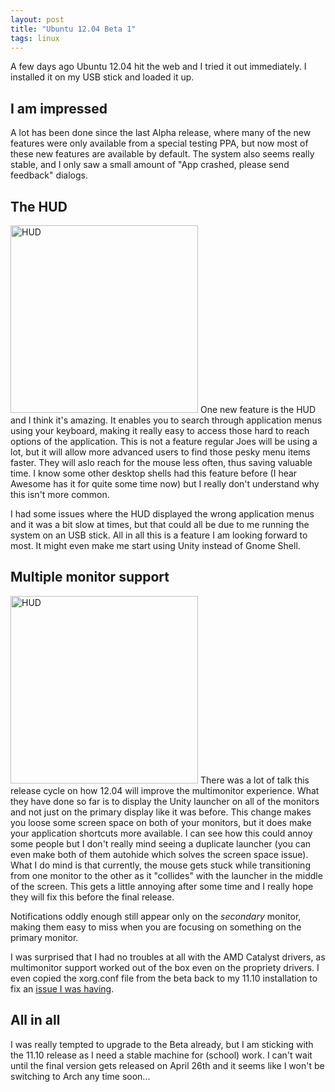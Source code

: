 ```yaml
---
layout: post
title: "Ubuntu 12.04 Beta 1"
tags: linux
---
```



A few days ago Ubuntu 12.04 hit the web and I tried it out immediately. I installed it on my USB stick and loaded it up. 

I am impressed
--------------

A lot has been done since the last Alpha release, where many of the new features were only available from a special testing PPA, but now most of these new features are available by default. The system also seems really stable, and I only saw a small amount of "App crashed, please send feedback" dialogs.

The HUD
-------
<a href="/assets/pics/ubuntu-12-04-beta-1.png"><img class="txt-img" src="/assets/pics/ubuntu-12-04-beta-1.png"  width="300" alt="HUD" /></a>
One new feature is the HUD and I think it's amazing. It enables you to search through application menus using your keyboard, making it really easy to access those hard to reach options of the application. This is not a feature regular Joes will be using a lot, but it will allow more advanced users to find those pesky menu items faster. They will aslo reach for the mouse less often, thus saving valuable time. I know some other desktop shells had this feature before (I hear Awesome has it for quite some time now) but I really don't understand why this isn't more common. 

I had some issues where the HUD displayed the wrong application menus and it was a bit slow at times, but that could all be due to me running the system on an USB stick. All in all this is a feature I am looking forward to most. It might even make me start using Unity instead of Gnome Shell.

Multiple monitor support
------------------------
<a href="/assets/pics/ubuntu-12-04-beta-2.png"><img class="txt-img" src="/assets/pics/ubuntu-12-04-beta-2.png"  width="300" alt="HUD" /></a>
There was a lot of talk this release cycle on how 12.04 will improve the multimonitor experience. What they have done so far is to display the Unity launcher on all of the monitors and not just on the primary display like it was before. This change makes you loose some screen space on both of your monitors, but it does make your application shortcuts more available. I can see how this could annoy some people but I don't really mind seeing a duplicate launcher (you can even make both of them autohide which solves the screen space issue). What I do mind is that currently, the mouse gets stuck while transitioning from one monitor to the other as it "collides" with the launcher in the middle of the screen. This gets a little annoying after some time and I really hope they will fix this before the final release.

Notifications oddly enough still appear only on the *secondary* monitor, making them easy to miss when you are focusing on something on the primary monitor. 

I was surprised that I had no troubles at all with the AMD Catalyst drivers, as multimonitor support worked out of the box even on the propriety drivers. I even copied the xorg.conf file from the beta back to my 11.10 installation to fix an [issue I was having](/the-amd-linux-drivers/).

All in all
----------

I was really tempted to upgrade to the Beta already, but I am sticking with the 11.10 release as I need a stable machine for (school) work. I can't wait until the final version gets released on April 26th and it seems like I won't be switching to Arch any time soon...
